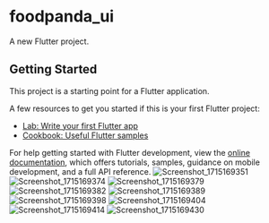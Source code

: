 # foodpanda_ui

A new Flutter project.

## Getting Started

This project is a starting point for a Flutter application.

A few resources to get you started if this is your first Flutter project:

- [Lab: Write your first Flutter app](https://docs.flutter.dev/get-started/codelab)
- [Cookbook: Useful Flutter samples](https://docs.flutter.dev/cookbook)

For help getting started with Flutter development, view the
[online documentation](https://docs.flutter.dev/), which offers tutorials,
samples, guidance on mobile development, and a full API reference.
![Screenshot_1715169351](https://github.com/sovanmakara3/FoodPanda-UI/assets/149930323/15b573e8-fbe5-46cb-bd96-94f2539478fd)
![Screenshot_1715169374](https://github.com/sovanmakara3/FoodPanda-UI/assets/149930323/589f6ad1-3f86-4244-a089-05a8f6eba80a)
![Screenshot_1715169379](https://github.com/sovanmakara3/FoodPanda-UI/assets/149930323/6df95d62-c08a-43a6-9480-de9329442677)
![Screenshot_1715169382](https://github.com/sovanmakara3/FoodPanda-UI/assets/149930323/68595bd3-988f-488c-af4c-34c640642f66)
![Screenshot_1715169389](https://github.com/sovanmakara3/FoodPanda-UI/assets/149930323/9cb80038-da3e-4308-8952-3c7d2c48efa9)
![Screenshot_1715169398](https://github.com/sovanmakara3/FoodPanda-UI/assets/149930323/9386048d-4ced-421d-acf7-bf66dd49ae7d)
![Screenshot_1715169404](https://github.com/sovanmakara3/FoodPanda-UI/assets/149930323/b6b23a86-3ebc-4060-880e-36ccdbb88eed)
![Screenshot_1715169414](https://github.com/sovanmakara3/FoodPanda-UI/assets/149930323/bc98c95b-c2c0-471e-8463-abe7a66f642b)
![Screenshot_1715169430](https://github.com/sovanmakara3/FoodPanda-UI/assets/149930323/c740bda7-7a65-489b-830a-71fcee60afa5)
